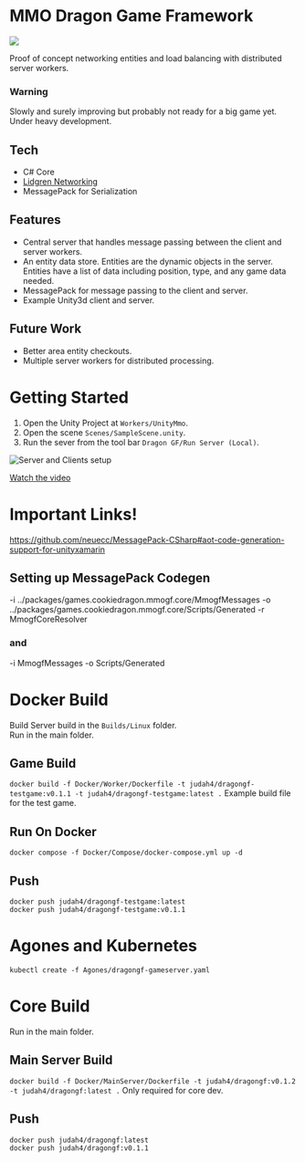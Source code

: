 
# MMO Dragon Game Framework

<a href="https://matrix.to/#/#dragongf:matrix.org" target="_blank" ><img src="https://img.shields.io/badge/chat-matrix-blue" ></a>

Proof of concept networking entities and load balancing with distributed server workers. 

### Warning  

Slowly and surely improving but probably not ready for a big game yet. Under heavy development.

## Tech
* C# Core
* [Lidgren Networking](https://github.com/lidgren/lidgren-network-gen3)
* MessagePack for Serialization

## Features

* Central server that handles message passing between the client and server workers.  
* An entity data store. Entities are the dynamic objects in the server. Entities have a list of data including position, type, and any game data needed.  
* MessagePack  for message passing to the client and server.  
* Example Unity3d client and server.  

## Future Work
* Better area entity checkouts.
* Multiple server workers for distributed processing.

# Getting Started

1. Open the Unity Project at `Workers/UnityMmo`.
2. Open the scene `Scenes/SampleScene.unity`.
3. Run the sever from the tool bar `Dragon GF/Run Server (Local)`.

![Server and Clients setup](https://img.youtube.com/vi/f6h_A6oPgyM/0.jpg)  

[Watch the video](https://youtu.be/f6h_A6oPgyM)  

# Important Links!

https://github.com/neuecc/MessagePack-CSharp#aot-code-generation-support-for-unityxamarin

## Setting up MessagePack Codegen
-i 
../packages/games.cookiedragon.mmogf.core/MmogfMessages
-o 
../packages/games.cookiedragon.mmogf.core/Scripts/Generated
-r
MmogfCoreResolver


### and

-i
MmogfMessages
-o
Scripts/Generated


# Docker Build

Build Server build in the `Builds/Linux` folder.  
Run in the main folder.  

## Game Build
`docker build -f Docker/Worker/Dockerfile -t judah4/dragongf-testgame:v0.1.1 -t judah4/dragongf-testgame:latest .`
Example build file for the test game.

## Run On Docker
`docker compose -f Docker/Compose/docker-compose.yml up -d`

## Push

`docker push judah4/dragongf-testgame:latest`  
`docker push judah4/dragongf-testgame:v0.1.1`  

# Agones and Kubernetes

`kubectl create -f Agones/dragongf-gameserver.yaml`

# Core Build

Run in the main folder.  

## Main Server Build
`docker build -f Docker/MainServer/Dockerfile -t judah4/dragongf:v0.1.2 -t judah4/dragongf:latest .`
Only required for core dev.

## Push

`docker push judah4/dragongf:latest`  
`docker push judah4/dragongf:v0.1.1`  
